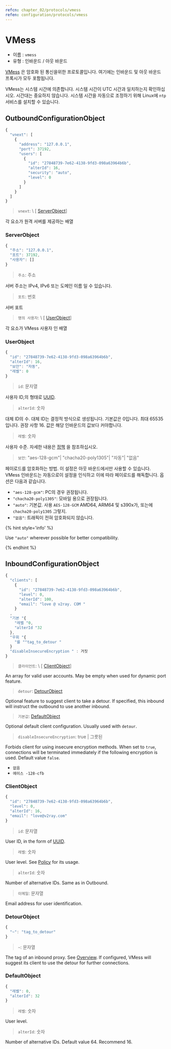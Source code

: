 ```yaml
---
refcn: chapter_02/protocols/vmess
refen: configuration/protocols/vmess
---
```

# VMess

* 이름 : `vmess`
* 유형 : 인바운드 / 아웃 바운드

[VMess](https://www.v2ray.com/eng/protocols/vmess.html) 은 암호화 된 통신을위한 프로토콜입니다. 여기에는 인바운드 및 아웃 바운드 프록시가 모두 포함됩니다.

VMess는 시스템 시간에 의존합니다. 시스템 시간이 UTC 시간과 일치하는지 확인하십시오. 시간대는 중요하지 않습니다. 시스템 시간을 자동으로 조정하기 위해 Linux에 `ntp` 서비스를 설치할 수 있습니다.

## OutboundConfigurationObject

```javascript
{
  "vnext": [
    {
      "address": "127.0.0.1",
      "port": 37192,
      "users": [
        {
          "id": "27848739-7e62-4138-9fd3-098a63964b6b",
          "alterId": 16,
          "security": "auto",
          "level": 0
        }
      ]
    }
  ]
}
```

> `vnext`: \ [ [ServerObject](#serverobject)\]

각 요소가 원격 서버를 제공하는 배열

### ServerObject

```javascript
{
  "주소": "127.0.0.1",
  "포트": 37192,
  "사용자": []
}
```

> `주소`: 주소

서버 주소는 IPv4, IPv6 또는 도메인 이름 일 수 있습니다.

> `포트`: 번호

서버 포트

> `명의 사용자`: \ [ [UserObject](#userobject)\]

각 요소가 VMess 사용자 인 배열

### UserObject

```javascript
{
  "id": "27848739-7e62-4138-9fd3-098a63964b6b",
  "alterId": 16,
  "보안": "자동",
  "레벨": 0
}
```

> `id`: 문자열

사용자 ID,의 형태로 [UUID](https://en.wikipedia.org/wiki/Universally_unique_identifier).

> `alterId`: 숫자

대체 ID의 수. 대체 ID는 결정적 방식으로 생성됩니다. 기본값은 0입니다. 최대 65535입니다. 권장 사항 16. 값은 해당 인바운드의 값보다 커야합니다.

> `레벨`: 숫자

사용자 수준. 자세한 내용은 [정책](../policy.md) 을 참조하십시오.

> `보안`: "aes-128-gcm"| "chacha20-poly1305"| "자동"| "없음"

페이로드를 암호화하는 방법. 이 설정은 아웃 바운드에서만 사용할 수 있습니다. VMess 인바운드는 자동으로이 설정을 인식하고 이에 따라 페이로드를 해독합니다. 옵션은 다음과 같습니다.

* `"aes-128-gcm"`: PC의 경우 권장됩니다.
* `"chacha20-poly1305"`: 모바일 용으로 권장됩니다.
* `"auto"`: 기본값. 사용 `AES-128-GCM` AMD64, ARM64 및 s390x가, 또는에 `chacha20-poly1305` 그렇지.
* `"없음"`: 트래픽이 전혀 암호화되지 않습니다.

{% hint style='info' %}

Use `"auto"` wherever possible for better compatibility.

{% endhint %}

## InboundConfigurationObject

```javascript
{
  "clients": [
    {
      "id": "27848739-7e62-4138-9fd3-098a63964b6b",
      "level": 0,
      "alterId": 100,
      "email": "love @ v2ray. COM "
    }
  ,
  "기본 "{
    "레벨 "0,
    "alterId "32
  },
  "우회 "{
    "를 ""tag_to_detour "
  }
  "disableInsecureEncryption " : 거짓
}
```

> `클라이언트`: \ [ [ClientObject](#clientobject)\]

An array for valid user accounts. May be empty when used for dynamic port feature.

> `detour`: [DetourObject](#detourobject)

Optional feature to suggest client to take a detour. If specified, this inbound will instruct the outbound to use another inbound.

> `기본값`: [DefaultObject](#defaultobject)

Optional default client configuration. Usually used with `detour`.

> `disableInsecureEncryption`: true | 그릇된

Forbids client for using insecure encryption methods. When set to `true`, connections will be terminated immediately if the following encryption is used. Default value `false`.

* `없음`
* `에이스 -128-cfb`

### ClientObject

```javascript
{
  "id": "27848739-7e62-4138-9fd3-098a63964b6b",
  "level": 0,
  "alterId": 16,
  "email": "love@v2ray.com"
}
```

> `id`: 문자열

User ID, in the form of [UUID](https://en.wikipedia.org/wiki/Universally_unique_identifier).

> `레벨`: 숫자

User level. See [Policy](../policy.md) for its usage.

> `alterId`: 숫자

Number of alternative IDs. Same as in Outbound.

> `이메일`: 문자열

Email address for user identification.

### DetourObject

```javascript
{
  "~": "tag_to_detour"
}
```

> `~`: 문자열

The tag of an inbound proxy. See [Overview](../protocols.md). If configured, VMess will suggest its client to use the detour for further connections.

### DefaultObject

```javascript
{
  "레벨": 0,
  "alterId": 32
}
```

> `레벨`: 숫자

User level.

> `alterId`: 숫자

Number of alternative IDs. Default value 64. Recommend 16.